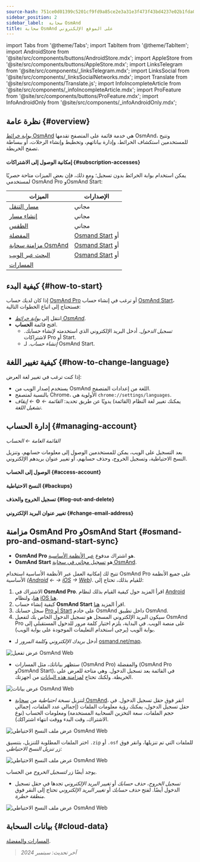 ```yaml
---
source-hash: 751ce0d01399c5201cf9fd9a85ce2e3a31e3f473f43bd4237e02b1fda097d4dd
sidebar_position: 2
sidebar_label:  سحابة OsmAnd
title: سحابة OsmAnd على الموقع الإلكتروني
---
```

import Tabs from '@theme/Tabs';
import TabItem from '@theme/TabItem';
import AndroidStore from '@site/src/components/buttons/AndroidStore.mdx';
import AppleStore from '@site/src/components/buttons/AppleStore.mdx';
import LinksTelegram from '@site/src/components/_linksTelegram.mdx';
import LinksSocial from '@site/src/components/_linksSocialNetworks.mdx';
import Translate from '@site/src/components/Translate.js';
import InfoIncompleteArticle from '@site/src/components/_infoIncompleteArticle.mdx';
import ProFeature from '@site/src/components/buttons/ProFeature.mdx';
import InfoAndroidOnly from '@site/src/components/_infoAndroidOnly.mdx';


<InfoIncompleteArticle/>

## نظرة عامة {#overview}

[بوابة خرائط OsmAnd](https://osmand.net/map) هي خدمة قائمة على المتصفح تقدمها OsmAnd، وتتيح للمستخدمين استكشاف الخرائط، وإدارة بياناتهم، وتخطيط وإنشاء الرحلات، أو ببساطة تصفح الخريطة.

#### إمكانية الوصول إلى الاشتراكات {#subscription-accesses}

يمكن استخدام بوابة الخرائط بدون تسجيل؛ ومع ذلك، فإن بعض الميزات متاحة حصريًا لمستخدمي OsmAnd Pro وOsmAnd Start:

| الميزات | الإصدارات |
|--- |--- |
| [مسار التنقل](./planner.md) | مجاني |
| [إنشاء مسار](./planner.md) | مجاني |
| [الطقس](./web-map.md) | مجاني |
| [المفضلة](./web-map.md) | [Osmand Start](https://osmand.net/blog/start) أو <ProFeature/> |
| [مزامنة سحابة OsmAnd](./web-cloud.md) | [Osmand Start](https://osmand.net/blog/start) أو <ProFeature/> |
| [البحث عبر الويب](./web-search.md)|[Osmand Start](https://osmand.net/blog/start) أو <ProFeature/>|
| [المسارات](./web-map.md) | <ProFeature/> |


## كيفية البدء {#how-to-start}

إذا كان لديك حساب [OsmAnd Pro](../personal/osmand-cloud.md#login) أو ترغب في إنشاء حساب [OsmAnd Start](../personal/osmand-cloud.md#osmand-start)، فستحتاج إلى اتباع الخطوات التالية:

- انتقل إلى [*بوابة خرائط OsmAnd*](https://osmand.net/map).
- افتح قائمة **الحساب**.
  - *تسجيل الدخول*. أدخل البريد الإلكتروني الذي استخدمته لإنشاء حسابك. لاشتراكات Pro أو Start.
  - *إنشاء حساب*. لـ OsmAnd Start.


## كيفية تغيير اللغة {#how-to-change-language}

إذا كنت ترغب في تغيير لغة العرض:

- يستخدم إصدار الويب من OsmAnd اللغة من إعدادات المتصفح.
- بالنسبة لمتصفح Chrome، الأولوية هي `chrome://settings/languages`.
- يمكنك تغيير لغة النظام (القائمة) يدويًا عن طريق تحديد:
    *القائمة ←* ⚙ *← إيقاف تشغيل اللغة*.


## إدارة الحساب {#managing-account}

*القائمة العامة ← الحساب*

بعد التسجيل على الويب، يمكن للمستخدمين الوصول إلى معلومات حسابهم، وتنزيل النسخ الاحتياطية، وتسجيل الخروج، وحذف حسابهم، أو تغيير عنوان بريدهم الإلكتروني.

#### الوصول إلى الحساب {#access-account}

#### النسخ الاحتياطية {#backups}

#### تسجيل الخروج والحذف {#log-out-and-delete}

#### تغيير عنوان البريد الإلكتروني {#change-email-address}


## مزامنة OsmAnd Pro وOsmAnd Start {#osmand-pro-and-osmand-start-sync}

- **OsmAnd Pro** هو اشتراك مدفوع [عبر الأنظمة الأساسية](../troubleshooting/setup.md#cross-platform).
- **OsmAnd Start** هو [تسجيل مجاني في سحابة OsmAnd](https://osmand.net/blog/start).

تتيح لك إمكانية العمل عبر الأنظمة الأساسية استخدام OsmAnd Pro على جميع الأنظمة الأساسية *([Android](../purchases/android.md) ← → [iOS](../purchases/ios.md) → [Web](https://www.osmand.net/map))*. للقيام بذلك، تحتاج إلى:

1. الاشتراك في **OsmAnd Pro**. اقرأ المزيد حول كيفية القيام بذلك لنظام [Android هنا](../purchases/android.md#how-to-buy)، ولنظام [iOS هنا](../purchases/ios.md#how-to-buy).
2. كيفية إنشاء حساب **OsmAnd Start** اقرأ المزيد [هنا](https://osmand.net/blog/start#how-to-create-an-account).
3. سجل حسابك [Pro أو Start](../troubleshooting/setup.md#cross-platform) على خادم OsmAnd داخل تطبيق OsmAnd.
4. سيكون البريد الإلكتروني المسجل هو تسجيل الدخول الخاص بك لتفعيل OsmAnd Pro على منصة الويب. في البداية، يلزم اختيار كلمة مرور للدخول المستقبلي إلى بوابة الويب (يرجى استخدام التعليمات الموجودة على بوابة الويب).

- أدخل *بريدك الإلكتروني* و*كلمة المرور* لـ [osmand.net/map](https://osmand.net/map/).

![عرض تفعيل OsmAnd Web](@site/static/img/web/web_pro_activation.png)

- ستظهر بياناتك، مثل المسارات (OsmAnd Pro) والمفضلة (OsmAnd Pro وOsmAnd Start)، في القائمة بعد تسجيل الدخول. وهي متاحة للعرض على الخريطة. ولكنك تحتاج [لمزامنة هذه البيانات](https://osmand.net/docs/user/personal/osmand-cloud#last-sync) من أجهزتك.

![عرض بيانات OsmAnd Web](@site/static/img/web/web_data.png)

- لتنزيل *نسخة احتياطية* من [سحابة OsmAnd](https://osmand.net/docs/user/personal/osmand-cloud)، انقر فوق حقل تسجيل الدخول. في حقل تسجيل الدخول، يمكنك رؤية معلومات الملفات (إجمالي عدد الملفات، إجمالي حجم الملفات، سعة التخزين السحابية المستخدمة) ومعلومات الحساب (نوع الاشتراك، وقت البدء ووقت انتهاء اشتراكك).

![عرض ملف النسخ الاحتياطي OsmAnd Web](@site/static/img/web/web_backup_file.png)

اختر الملفات المطلوبة للتنزيل، بتنسيق `.zip` أو `.osf` للملفات التي تم تنزيلها، وانقر فوق زر *تنزيل النسخ الاحتياطي*:

![عرض ملف النسخ الاحتياطي OsmAnd Web](@site/static/img/web/web_backup_file_1.png)

يوجد أيضًا زر *لتسجيل الخروج* من الحساب.

- *تسجيل الخروج*، *حذف حسابك* أو *تغيير البريد الإلكتروني* تجدها في حقل تسجيل الدخول أيضًا. لفتح *حذف حسابك* أو *تغيير البريد الإلكتروني* تحتاج إلى النقر فوق *منطقة خطرة*.

![عرض ملف النسخ الاحتياطي OsmAnd Web](@site/static/img/web/web_backup_file_2.png)


## بيانات السحابة {#cloud-data}

[المسارات والمفضلة](web-map.md#tracks).
<!--
## Map style {#map-style}

In this section of the menu, you can change the map style. You can read more about how to do this in the article [Vector Maps (Map Styles)](../map/vector-maps.md) for the OsmAnd app. The settings in the web version are no different.
**Some examples:**

- Nautical map style

![OsmAnd Web Map Style](@site/static/img/web/web_map_style_nautical.png)

- Topo map style

![OsmAnd Web Favorites add](@site/static/img/web/web_map_style_topo.png)
-->



> *آخر تحديث: سبتمبر 2024*